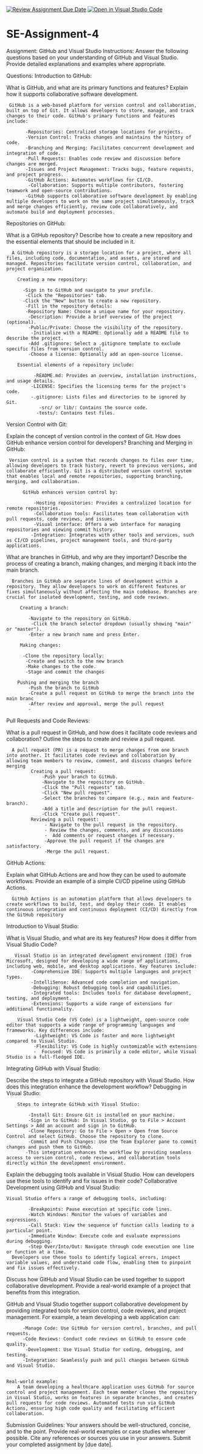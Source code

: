 [![Review Assignment Due Date](https://classroom.github.com/assets/deadline-readme-button-22041afd0340ce965d47ae6ef1cefeee28c7c493a6346c4f15d667ab976d596c.svg)](https://classroom.github.com/a/GvXCZgfk)
[![Open in Visual Studio Code](https://classroom.github.com/assets/open-in-vscode-2e0aaae1b6195c2367325f4f02e2d04e9abb55f0b24a779b69b11b9e10269abc.svg)](https://classroom.github.com/online_ide?assignment_repo_id=15285039&assignment_repo_type=AssignmentRepo)
# SE-Assignment-4
Assignment: GitHub and Visual Studio
Instructions:
Answer the following questions based on your understanding of GitHub and Visual Studio. Provide detailed explanations and examples where appropriate.

Questions:
Introduction to GitHub:

What is GitHub, and what are its primary functions and features? Explain how it supports collaborative software development.

     GitHub is a web-based platform for version control and collaboration, built on top of Git. It allows developers to store, manage, and track changes to their code. GitHub's primary functions and features include:

           -Repositories: Centralized storage locations for projects.
           -Version Control: Tracks changes and maintains the history of code.
           -Branching and Merging: Facilitates concurrent development and integration of code.
           -Pull Requests: Enables code review and discussion before changes are merged.
           -Issues and Project Management: Tracks bugs, feature requests, and project progress.
           -GitHub Actions: Automates workflows for CI/CD.
            -Collaboration: Supports multiple contributors, fostering teamwork and open-source contributions.
           -GitHub supports collaborative software development by enabling multiple developers to work on the same project simultaneously, track and merge changes efficiently, review code collaboratively, and automate build and deployment processes.


Repositories on GitHub:

What is a GitHub repository? Describe how to create a new repository and the essential elements that should be included in it.

      A GitHub repository is a storage location for a project, where all files, including code, documentation, and assets, are stored and managed. Repositories facilitate version control, collaboration, and project organization.

        Creating a new repository:

          -Sign in to GitHub and navigate to your profile.
           -Click the "Repositories" tab.
          -Click the "New" button to create a new repository.
           -Fill in the repository details:
           -Repository Name: Choose a unique name for your repository.
            -Description: Provide a brief overview of the project (optional).
            -Public/Private: Choose the visibility of the repository.
             -Initialize with a README: Optionally add a README file to describe the project.
            -Add .gitignore: Select a .gitignore template to exclude specific files from version control.
            -Choose a license: Optionally add an open-source license.

        Essential elements of a repository include:

              -README.md: Provides an overview, installation instructions, and usage details.
             -LICENSE: Specifies the licensing terms for the project's code.
             -.gitignore: Lists files and directories to be ignored by Git.
                -src/ or lib/: Contains the source code.
               -tests/: Contains test files.

Version Control with Git:

Explain the concept of version control in the context of Git. How does GitHub enhance version control for developers?
Branching and Merging in GitHub:

     Version control is a system that records changes to files over time, allowing developers to track history, revert to previous versions, and collaborate efficiently. Git is a distributed version control system that enables local and remote repositories, supporting branching, merging, and collaboration.

          GitHub enhances version control by:

              -Hosting repositories: Provides a centralized location for remote repositories.
              -Collaboration tools: Facilitates team collaboration with pull requests, code reviews, and issues.
              -Visual interface: Offers a web interface for managing repositories and viewing commit history.
             -Integration: Integrates with other tools and services, such as CI/CD pipelines, project management tools, and third-party applications.


What are branches in GitHub, and why are they important? Describe the process of creating a branch, making changes, and merging it back into the main branch.
   
      Branches in GitHub are separate lines of development within a repository. They allow developers to work on different features or fixes simultaneously without affecting the main codebase. Branches are crucial for isolated development, testing, and code reviews.

         Creating a branch:

            -Navigate to the repository on GitHub.
             -Click the branch selector dropdown (usually showing "main" or "master").
            -Enter a new branch name and press Enter.

         Making changes:

          -Clone the repository locally:
           -Create and switch to the new branch
           -Make changes to the code.
           -Stage and commit the changes

        Pushing and merging the branch
            -Push the branch to GitHub
            -Create a pull request on GitHub to merge the branch into the main branc
            -After review and approval, merge the pull request
            -
    
Pull Requests and Code Reviews:

What is a pull request in GitHub, and how does it facilitate code reviews and collaboration? Outline the steps to create and review a pull request.

      A pull request (PR) is a request to merge changes from one branch into another. It facilitates code reviews and collaboration by allowing team members to review, comment, and discuss changes before merging
             Creating a pull request:
                 -Push your branch to GitHub.
                 -Navigate to the repository on GitHub.
                 -Click the "Pull requests" tab.
                 -Click "New pull request".
                 -Select the branches to compare (e.g., main and feature-branch).
                 -Add a title and description for the pull request.
                 -Click "Create pull request".
             Reviewing a pull request:
                  - Navigate to the pull request in the repository.
                  - Review the changes, comments, and any discussions
                  -  Add comments or request changes if necessary.
                  -Approve the pull request if the changes are satisfactory.
                  -Merge the pull request.

GitHub Actions:

Explain what GitHub Actions are and how they can be used to automate workflows. Provide an example of a simple CI/CD pipeline using GitHub Actions.

      GitHub Actions is an automation platform that allows developers to create workflows to build, test, and deploy their code. It enables continuous integration and continuous deployment (CI/CD) directly from the GitHub repository

Introduction to Visual Studio:

What is Visual Studio, and what are its key features? How does it differ from Visual Studio Code?

       Visual Studio is an integrated development environment (IDE) from Microsoft, designed for developing a wide range of applications, including web, mobile, and desktop applications. Key features include:
             -Comprehensive IDE: Supports multiple languages and project types.
             -IntelliSense: Advanced code completion and navigation.
             -Debugging: Robust debugging tools and capabilities.
             -Integrated tools: Includes tools for database development, testing, and deployment.
             -Extensions: Supports a wide range of extensions for additional functionality.

        Visual Studio Code (VS Code) is a lightweight, open-source code editor that supports a wide range of programming languages and frameworks. Key differences include: 
              -Lightweight: VS Code is faster and more lightweight compared to Visual Studio.
              -Flexibility: VS Code is highly customizable with extensions
              -  Focused: VS Code is primarily a code editor, while Visual Studio is a full-fledged IDE.

Integrating GitHub with Visual Studio:

Describe the steps to integrate a GitHub repository with Visual Studio. How does this integration enhance the development workflow?
Debugging in Visual Studio:

        Steps to integrate GitHub with Visual Studio:

            -Install Git: Ensure Git is installed on your machine.
            -Sign in to GitHub: In Visual Studio, go to File > Account Settings > Add an account and sign in to GitHub.
            -Clone Repository: Go to File > Open > Open from Source Control and select GitHub. Choose the repository to clone.
            -Commit and Push Changes: Use the Team Explorer pane to commit changes and push them to GitHub.
           -This integration enhances the workflow by providing seamless access to version control, code reviews, and collaboration tools directly within the development environment.

Explain the debugging tools available in Visual Studio. How can developers use these tools to identify and fix issues in their code?
Collaborative Development using GitHub and Visual Studio:


    Visual Studio offers a range of debugging tools, including:

            -Breakpoints: Pause execution at specific code lines.
            -Watch Windows: Monitor the values of variables and expressions.
            -Call Stack: View the sequence of function calls leading to a particular point.
            -Immediate Window: Execute code and evaluate expressions during debugging.
            -Step Over/Into/Out: Navigate through code execution one line or function at a time.
      Developers use these tools to identify logical errors, inspect variable values, and understand code flow, enabling them to pinpoint and fix issues effectively.

Discuss how GitHub and Visual Studio can be used together to support collaborative development. Provide a real-world example of a project that benefits from this integration.

   GitHub and Visual Studio together support collaborative development by providing integrated tools for version control, code reviews, and project management. For example, a team developing a web application can:

          -Manage Code: Use GitHub for version control, branches, and pull requests.
          -Code Reviews: Conduct code reviews on GitHub to ensure code quality.
           -Development: Use Visual Studio for coding, debugging, and testing.
          -Integration: Seamlessly push and pull changes between GitHub and Visual Studio.

           
    Real-world example:
        A team developing a healthcare application uses GitHub for source control and project management. Each team member clones the repository in Visual Studio, works on features in separate branches, and creates pull requests for code reviews. Automated tests run via GitHub Actions, ensuring high code quality and facilitating efficient collaboration.


Submission Guidelines:
Your answers should be well-structured, concise, and to the point.
Provide real-world examples or case studies wherever possible.
Cite any references or sources you use in your answers.
Submit your completed assignment by [due date].
